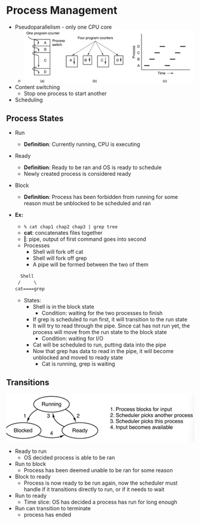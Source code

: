 # Process Management

- Pseudoparallelism - only one CPU core
  - ![example](img/1/pseudoparal.png)
- Content switching
  - Stop one process to start another
- Scheduling

## Process States

- Run
  - **Definition**: Currently running, CPU is executing
- Ready
  - **Definition**: Ready to be ran and OS is ready to schedule
  - Newly created process is considered ready
- Block
  - **Definition**: Process has been forbidden from running for some reason must be unblocked to be scheduled and ran
- **Ex:**
  - `% cat chap1 chap2 chap3 | grep tree`
  - **cat**: concatenates files together
  - **|**: pipe, output of first command goes into second
  - Processes
    - Shell will fork off cat
    - Shell will fork off grep
    - A pipe will be formed between the two of them

  ``` txt
    Shell
   /     \
  cat====grep
  ```

  - States:
    - Shell is in the block state
      - Condition: waiting for the two processes to finish
    - If grep is scheduled to run first, it will transition to the run state
    - It will try to read through the pipe. Since cat has not run yet, the process will move from the run state to the block state
      - Condition: waiting for I/O
    - Cat will be scheduled to run, putting data into the pipe
    - Now that grep has data to read in the pipe, it will become unblocked and moved to ready state
      - Cat is running, grep is waiting
  
## Transitions

![Visual example](img/1/states.png)

- Ready to run
  - OS decided process is able to be ran
- Run to block
  - Process has been deemed unable to be ran for some reason
- Block to ready
  - Process is now ready to be run again, now the scheduler must handle if it transitions directly to run, or if it needs to wait
- Run to ready
  - Time slice: OS has decided a process has run for long enough
- Run can transition to terminate
  - process has ended
